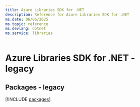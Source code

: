 ```yaml
---
title: Azure Libraries SDK for .NET
description: Reference for Azure Libraries SDK for .NET
ms.date: 06/06/2025
ms.topic: reference
ms.devlang: dotnet
ms.service: libraries
---
```

# Azure Libraries SDK for .NET - legacy
## Packages - legacy
[!INCLUDE [packages](libraries-index.md)]